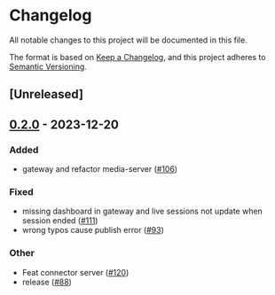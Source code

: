 # Changelog
All notable changes to this project will be documented in this file.

The format is based on [Keep a Changelog](https://keepachangelog.com/en/1.0.0/),
and this project adheres to [Semantic Versioning](https://semver.org/spec/v2.0.0.html).

## [Unreleased]

## [0.2.0](https://github.com/8xFF/atm0s-media-server/compare/atm0s-media-server-cluster-v0.1.0...atm0s-media-server-cluster-v0.2.0) - 2023-12-20

### Added
- gateway and refactor media-server ([#106](https://github.com/8xFF/atm0s-media-server/pull/106))

### Fixed
- missing dashboard in gateway and live sessions not update when session ended ([#111](https://github.com/8xFF/atm0s-media-server/pull/111))
- wrong typos cause publish error ([#93](https://github.com/8xFF/atm0s-media-server/pull/93))

### Other
- Feat connector server ([#120](https://github.com/8xFF/atm0s-media-server/pull/120))
- release ([#88](https://github.com/8xFF/atm0s-media-server/pull/88))
